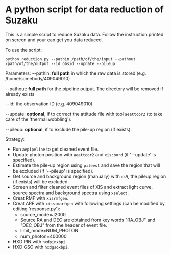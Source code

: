 # A python script for data reduction of Suzaku

This is a simple script to reduce Suzaku data. Follow the instruction printed on screen and your can get you data reduced.

To use the script:

```
python reduction.py --pathin /path/of/the/input --pathout /path/of/the/output --id obsid --update --pileup
```

Parameters:
--pathin: **full path** in which the raw data is stored (e.g. /home/somebody/409049010)

--pathout: **full path** for the pipeline output. The directory will be removed if already exists

--id: the observation ID (e.g. 409049010)

--update: **optional**, if to correct the attitude file with tool `aeattcor2` (to take care of the 'thermal wobbling').

--pileup: **optional**, if to exclude the pile-up region (if exists).

Strategy:

* Run `aepipeline` to get cleaned event file.
* Update photon position with `aeattcor2` and `xiscoord` (if '--update' is specified).
* Estimate the pile-up region using `pileest` and save the region that will be excluded (if '--pileup' is specified).
* Get source and background region (manually) with `ds9`, the pileup region (if exists) will be excluded.
* Screen and filter cleaned event files of XIS and extract light curve, source spectra and background spectra using `xselect`.
* Creat RMF with `xisrmfgen`.
* Creat ARF with `xissimarfgen` with following settings (can be modified by editing 'response.py'):
  * source_mode=J2000
  * Source RA and DEC are obtained from key words "RA_OBJ" and "DEC_OBJ" from the header of event file.
  * limit_mode=NUM_PHOTON
  * num_photon=400000
* HXD PIN with `hxdpinxbpi`.
* HXD GSO with `hxdgsoxbpi`.